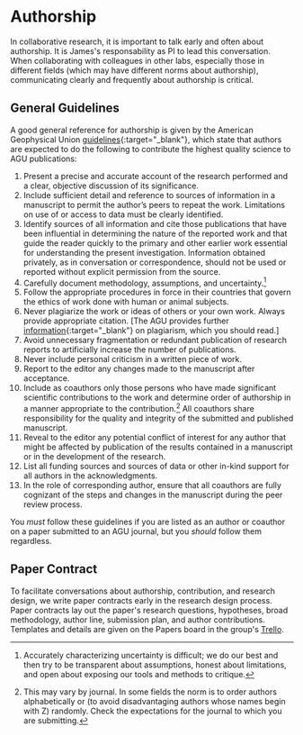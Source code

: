 # Authorship

In collaborative research, it is important to talk early and often about authorship.
It is James's responsability as PI to lead this conversation.
When collaborating with colleagues in other labs, especially those in different fields (which may have different norms about authorship), communicating clearly and frequently about authorship is critical.

## General Guidelines

A good general reference for authorship is given by the American Geophysical Union [guidelines](https://www.agu.org/Publish-with-AGU/Publish/Author-Resources/Policies/Scientific-ethics-policy){:target="_blank"}, which state that authors are expected to do the following to contribute the highest quality science to AGU publications:

1. Present a precise and accurate account of the research performed and a clear, objective discussion of its significance.
1. Include sufficient detail and reference to sources of information in a manuscript to permit the author’s peers to repeat the work. Limitations on use of or access to data must be clearly identified.
1. Identify sources of all information and cite those publications that have been influential in determining the nature of the reported work and that guide the reader quickly to the primary and other earlier work essential for understanding the present investigation. Information obtained privately, as in conversation or correspondence, should not be used or reported without explicit permission from the source.
1. Carefully document methodology, assumptions, and uncertainty.[^uncertainty]
1. Follow the appropriate procedures in force in their countries that govern the ethics of work done with human or animal subjects.
1. Never plagiarize the work or ideas of others or your own work. Always provide appropriate citation. [The AGU provides further [information](https://www.agu.org/Publish-with-AGU/Publish/Author-Resources/Policies/Scientific-ethics-policy){:target="_blank"} on plagiarism, which you should read.]
1. Avoid unnecessary fragmentation or redundant publication of research reports to artificially increase the number of publications.
1. Never include personal criticism in a written piece of work.
1. Report to the editor any changes made to the manuscript after acceptance.
1. Include as coauthors only those persons who have made significant scientific contributions to the work and determine order of authorship in a manner appropriate to the contribution.[^order] All coauthors share responsibility for the quality and integrity of the submitted and published manuscript.
1. Reveal to the editor any potential conflict of interest for any author that might be affected by publication of the results contained in a manuscript or in the development of the research.
1. List all funding sources and sources of data or other in-kind support for all authors in the acknowledgments.
1. In the role of corresponding author, ensure that all coauthors are fully cognizant of the steps and changes in the manuscript during the peer review process.

You *must* follow these guidelines if you are listed as an author or coauthor on a paper submitted to an AGU journal, but you *should* follow them regardless.

## Paper Contract

To facilitate conversations about authorship, contribution, and research design, we write paper contracts early in the research design process.
Paper contracts lay out the paper's research questions, hypotheses, broad methodology, author line, submission plan, and author contributions.
Templates and details are given on the Papers board in the group's [Trello](../trello).

[^uncertainty]: Accurately characterizing uncertainty is difficult; we do our best and then try to be transparent about assumptions, honest about limitations, and open about exposing our tools and methods to critique.
[^order]: This may vary by journal. In some fields the norm is to order authors alphabetically or (to avoid disadvantaging authors whose names begin with Z) randomly. Check the expectations for the journal to which you are submitting.
